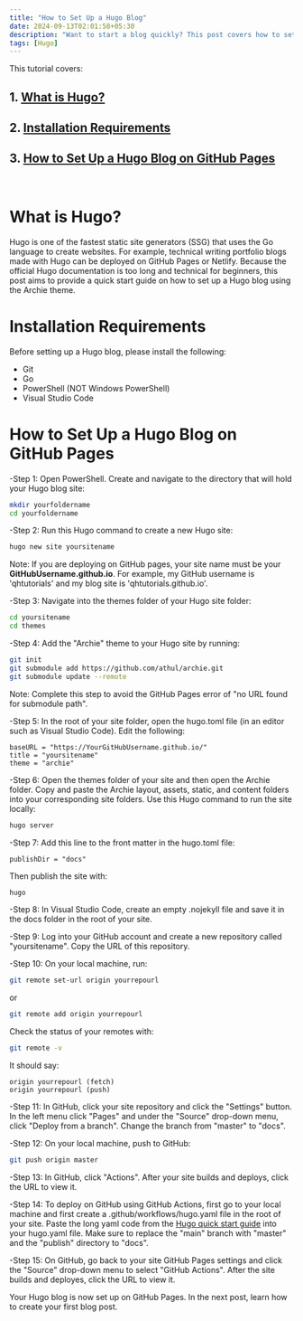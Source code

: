 ```yaml
---
title: "How to Set Up a Hugo Blog"
date: 2024-09-13T02:01:58+05:30
description: "Want to start a blog quickly? This post covers how to set up a Hugo blog on GitHub pages."
tags: [Hugo]
---
```

This tutorial covers:

## 1. [What is Hugo?](#1)

## 2. [Installation Requirements](#2)

## 3. [How to Set Up a Hugo Blog on GitHub Pages](#3)

<br />

<h1 id="1">What is Hugo?</h1>

Hugo is one of the fastest static site generators (SSG) that uses the Go language to create websites. For example, technical writing portfolio blogs made with Hugo can be deployed on GitHub Pages or Netlify. Because the official Hugo documentation is too long and technical for beginners, this post aims to provide a quick start guide on how to set up a Hugo blog using the Archie theme. 

<h1 id="2">Installation Requirements</h1>

Before setting up a Hugo blog, please install the following:

* Git
* Go
* PowerShell (NOT Windows PowerShell)
* Visual Studio Code

<h1 id="3">How to Set Up a Hugo Blog on GitHub Pages</h1>

-Step 1: Open PowerShell. Create and navigate to the directory that will hold your Hugo blog site:

```sh
mkdir yourfoldername
cd yourfoldername
```

-Step 2: Run this Hugo command to create a new Hugo site:

```sh
hugo new site yoursitename
```

Note: If you are deploying on GitHub pages, your site name must be your **GitHubUsername.github.io**. For example, my GitHub username is 'qhtutorials' and my blog site is 'qhtutorials.github.io'.

-Step 3: Navigate into the themes folder of your Hugo site folder:

```sh
cd yoursitename
cd themes
```

-Step 4: Add the "Archie" theme to your Hugo site by running:

```sh
git init
git submodule add https://github.com/athul/archie.git
git submodule update --remote
```

Note: Complete this step to avoid the GitHub Pages error of "no URL found for submodule path".

-Step 5: In the root of your site folder, open the hugo.toml file (in an editor such as Visual Studio Code). Edit the following:

```
baseURL = "https://YourGitHubUsername.github.io/"
title = "yoursitename"
theme = "archie"
```

-Step 6: Open the themes folder of your site and then open the Archie folder. Copy and paste the Archie layout, assets, static, and content folders into your corresponding site folders. Use this Hugo command to run the site locally:

```sh
hugo server
```

-Step 7: Add this line to the front matter in the hugo.toml file:

```
publishDir = "docs"
```

Then publish the site with:

```sh
hugo
```

-Step 8: In Visual Studio Code, create an empty .nojekyll file and save it in the docs folder in the root of your site. 

-Step 9: Log into your GitHub account and create a new repository called "yoursitename". Copy the URL of this repository.

-Step 10: On your local machine, run:

```sh
git remote set-url origin yourrepourl
```

or

```sh
git remote add origin yourrepourl
```

Check the status of your remotes with:

```sh
git remote -v
```

It should say: 

```
origin yourrepourl (fetch)
origin yourrepourl (push)
```

-Step 11: In GitHub, click your site repository and click the "Settings" button. In the left menu click "Pages" and under the "Source" drop-down menu, click "Deploy from a branch". Change the branch from "master" to "docs".

-Step 12: On your local machine, push to GitHub:

```sh
git push origin master
```

-Step 13: In GitHub, click "Actions". After your site builds and deploys, click the URL to view it.

-Step 14: To deploy on GitHub using GitHub Actions, first go to your local machine and first create a .github/workflows/hugo.yaml file in the root of your site. Paste the long yaml code from the [Hugo quick start guide](https://gohugo.io/hosting-and-deployment/hosting-on-github/) into your hugo.yaml file. Make sure to replace the "main" branch with "master" and the "publish" directory to "docs".

-Step 15: On GitHub, go back to your site GitHub Pages settings and click the "Source" drop-down menu to select "GitHub Actions". After the site builds and deployes, click the URL to view it.

Your Hugo blog is now set up on GitHub Pages. In the next post, learn how to create your first blog post.

<br />



